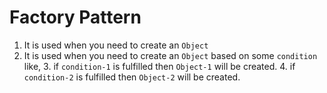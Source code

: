 # Factory Pattern

1. It is used when you need to create an ``Object``
2. It is used when you need to create an ``Object`` based on some ``condition`` like,
   3. if ``condition-1`` is fulfilled then ``Object-1`` will be created.
   4. if ``condition-2`` is fulfilled then ``Object-2`` will be created.